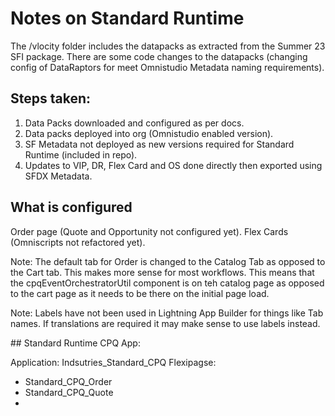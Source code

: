 # Notes on Standard Runtime


The /vlocity folder includes the datapacks as extracted from the Summer 23 SFI package. There are some code changes to the datapacks (changing config of DataRaptors 
for meet Omnistudio Metadata naming requirements).

## Steps taken:

1. Data Packs downloaded and configured as per docs.
2. Data packs deployed into org (Omnistudio enabled version).
3. SF Metadata not deployed as new versions required for Standard Runtime (included in repo).
4. Updates to VIP, DR, Flex Card and OS done directly then exported using SFDX Metadata.

## What is configured

Order page (Quote and Opportunity not configured yet). Flex Cards (Omniscripts not refactored yet).

Note: The default tab for Order is changed to the Catalog Tab as opposed to the Cart tab. This makes more sense for most workflows. This means that the cpqEventOrchestratorUtil component is on teh catalog page as opposed to the cart page as it needs to be there on the initial page load.

Note: Labels have not been used in Lightning App Builder for things like Tab names. If translations are required it may make sense to use labels instead.

## Standard Runtime CPQ App:

Application: Indsutries_Standard_CPQ
Flexipagse: 
- Standard_CPQ_Order
- Standard_CPQ_Quote
- 
